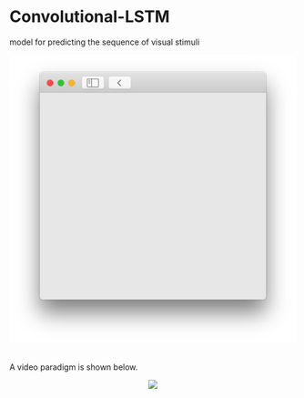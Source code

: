 # Convolutional-LSTM
model for predicting the sequence of visual stimuli


![alt tag](https://github.com/ZHANGneuro/NStitlebar_with_item/blob/master/screenshot.png)
<br /><br />



A video paradigm is shown below.
<p align="center"> 
<img src="https://github.com/ZHANGneuro/Relation_memory_task_3D/blob/main/video-example720.gif">
</p>
<br /> <br /> 


